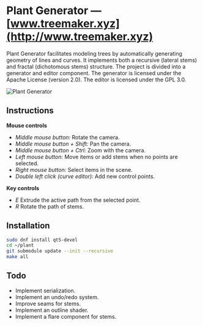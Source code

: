 # Plant Generator — [www.treemaker.xyz](http://www.treemaker.xyz)

Plant Generator facilitates modeling trees by automatically generating geometry of lines and curves. It implements both a recursive (lateral stems) and fractal (dichotomous stems) structure. The project is divided into a generator and editor component. The generator is licensed under the Apache License (version 2.0). The editor is licensed under the GPL 3.0.

![Plant Generator](http://www.treemaker.xyz/window.png)

## Instructions

__Mouse controls__
- _Middle mouse button:_ Rotate the camera.
- _Middle mouse button + Shift:_ Pan the camera.
- _Middle mouse button + Ctrl:_ Zoom with the camera.
- _Left mouse button:_ Move items or add stems when no points are selected.
- _Right mouse button:_ Select items in the scene.
- _Double left click (curve editor):_ Add new control points.

__Key controls__
- _E_ Extrude the active path from the selected point.
- _R_ Rotate the path of stems.

## Installation

```sh
sudo dnf install qt5-devel
cd ~/plant
git submodule update --init --recursive
make all
```

## Todo
- Implement serialization.
- Implement an undo/redo system.
- Improve seams for stems.
- Implement an outline shader.
- Implement a flare component for stems.
